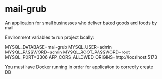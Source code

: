 # mail-grub
An application for small businesses who deliver baked goods and foods by mail

Environment variables to run project locally:

MYSQL_DATABASE=mail-grub
MYSQL_USER=admin
MYSQL_PASSWORD=admin
MYSQL_ROOT_PASSWORD=root
MYSQL_PORT=3306
APP_CORS_ALLOWED_ORIGINS=http://localhost:5173

You must have Docker running in order for application to correctly create DB

